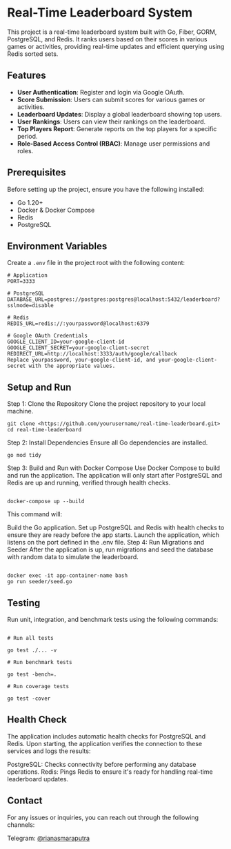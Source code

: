 # Real-Time Leaderboard System

This project is a real-time leaderboard system built with Go, Fiber, GORM, PostgreSQL, and Redis. It ranks users based on their scores in various games or activities, providing real-time updates and efficient querying using Redis sorted sets.

## Features

- **User Authentication**: Register and login via Google OAuth.
- **Score Submission**: Users can submit scores for various games or activities.
- **Leaderboard Updates**: Display a global leaderboard showing top users.
- **User Rankings**: Users can view their rankings on the leaderboard.
- **Top Players Report**: Generate reports on the top players for a specific period.
- **Role-Based Access Control (RBAC)**: Manage user permissions and roles.

## Prerequisites

Before setting up the project, ensure you have the following installed:

- Go 1.20+
- Docker & Docker Compose
- Redis
- PostgreSQL

## Environment Variables

Create a `.env` file in the project root with the following content:

```env
# Application
PORT=3333

# PostgreSQL
DATABASE_URL=postgres://postgres:postgres@localhost:5432/leaderboard?sslmode=disable

# Redis
REDIS_URL=redis://:yourpassword@localhost:6379

# Google OAuth Credentials
GOOGLE_CLIENT_ID=your-google-client-id
GOOGLE_CLIENT_SECRET=your-google-client-secret
REDIRECT_URL=http://localhost:3333/auth/google/callback
Replace yourpassword, your-google-client-id, and your-google-client-secret with the appropriate values.

```

## Setup and Run

Step 1: Clone the Repository
Clone the project repository to your local machine.

```
git clone <https://github.com/yourusername/real-time-leaderboard.git>
cd real-time-leaderboard
```

Step 2: Install Dependencies
Ensure all Go dependencies are installed.

```
go mod tidy
```

Step 3: Build and Run with Docker Compose
Use Docker Compose to build and run the application. The application will only start after PostgreSQL and Redis are up and running, verified through health checks.

```

docker-compose up --build

```

This command will:

Build the Go application.
Set up PostgreSQL and Redis with health checks to ensure they are ready before the app starts.
Launch the application, which listens on the port defined in the .env file.
Step 4: Run Migrations and Seeder
After the application is up, run migrations and seed the database with random data to simulate the leaderboard.

```

docker exec -it app-container-name bash
go run seeder/seed.go

```

## Testing

Run unit, integration, and benchmark tests using the following commands:

```

# Run all tests

go test ./... -v

# Run benchmark tests

go test -bench=.

# Run coverage tests

go test -cover

```

## Health Check

The application includes automatic health checks for PostgreSQL and Redis. Upon starting, the application verifies the connection to these services and logs the results:

PostgreSQL: Checks connectivity before performing any database operations.
Redis: Pings Redis to ensure it's ready for handling real-time leaderboard updates.

## Contact

For any issues or inquiries, you can reach out through the following channels:

Telegram: [@rianasmaraputra](https://t.me/rianasmaraputra)

<!-- Email: <rputra711@gmail.com> -->
